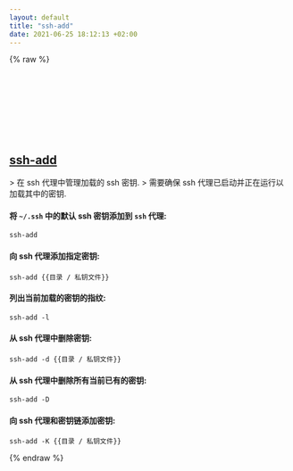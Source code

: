 ```yaml
---
layout: default
title: "ssh-add"
date: 2021-06-25 18:12:13 +02:00
---
```

{% raw %}
<h2 id="ssh-add">
  <a href="/zh/osx/ssh-add.html">ssh-add</a> <a href="#ssh-add"><svg class="icon">
    <use href="/assets/images/unicode_sprite.svg#link" />
  </svg></a>
</h2>
> 在 ssh 代理中管理加载的 ssh 密钥.
> 需要确保 ssh 代理已启动并正在运行以加载其中的密钥.

#### 将 `~/.ssh` 中的默认 ssh 密钥添加到 `ssh` 代理:
```shell
ssh-add
```
#### 向 ssh 代理添加指定密钥:
```shell
ssh-add {{目录 / 私钥文件}}
```
#### 列出当前加载的密钥的指纹:
```shell
ssh-add -l
```
#### 从 ssh 代理中删除密钥:
```shell
ssh-add -d {{目录 / 私钥文件}}
```
#### 从 ssh 代理中删除所有当前已有的密钥:
```shell
ssh-add -D
```
#### 向 ssh 代理和密钥链添加密钥:
```shell
ssh-add -K {{目录 / 私钥文件}}
```
{% endraw %}